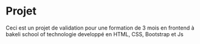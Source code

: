 # Projet
Ceci est un projet de validation pour une formation de 3 mois en frontend à bakeli school of technologie developpé en HTML, CSS, Bootstrap et Js
